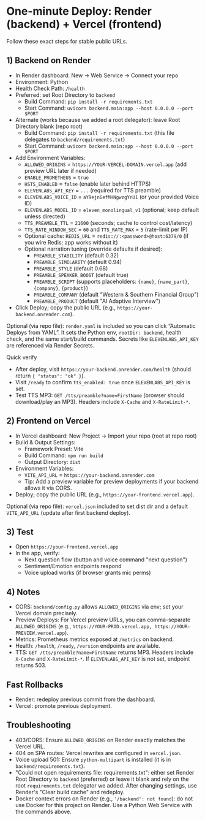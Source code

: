 # One-minute Deploy: Render (backend) + Vercel (frontend)

Follow these exact steps for stable public URLs.

## 1) Backend on Render

- In Render dashboard: New -> Web Service -> Connect your repo
- Environment: Python
- Health Check Path: `/health`
- Preferred: set Root Directory to `backend`
  - Build Command: `pip install -r requirements.txt`
  - Start Command: `uvicorn backend.main:app --host 0.0.0.0 --port $PORT`
- Alternate (works because we added a root delegator): leave Root Directory blank (repo root)
  - Build Command: `pip install -r requirements.txt` (this file delegates to `backend/requirements.txt`)
  - Start Command: `uvicorn backend.main:app --host 0.0.0.0 --port $PORT`
- Add Environment Variables:
  - `ALLOWED_ORIGINS` = `https://YOUR-VERCEL-DOMAIN.vercel.app` (add preview URL later if needed)
  - `ENABLE_PROMETHEUS` = `true`
  - `HSTS_ENABLED` = `false` (enable later behind HTTPS)
  - `ELEVENLABS_API_KEY` = `...` (required for TTS preamble)
  - `ELEVENLABS_VOICE_ID` = `aY9ejnGefMHNgwzgYnU1` (or your provided Voice ID)
  - `ELEVENLABS_MODEL_ID` = `eleven_monolingual_v1` (optional; keep default unless directed)
  - `TTS_PREAMBLE_TTL` = `21600` (seconds; cache to control cost/latency)
  - `TTS_RATE_WINDOW_SEC` = `60` and `TTS_RATE_MAX` = `5` (rate-limit per IP)
  - Optional cache: `REDIS_URL` = `redis://:<password>@host:6379/0` (if you wire Redis; app works without it)
  - Optional narration tuning (override defaults if desired):
    - `PREAMBLE_STABILITY` (default 0.32)
    - `PREAMBLE_SIMILARITY` (default 0.94)
    - `PREAMBLE_STYLE` (default 0.68)
    - `PREAMBLE_SPEAKER_BOOST` (default true)
    - `PREAMBLE_SCRIPT` (supports placeholders: `{name}`, `{name_part}`, `{company}`, `{product}`)
    - `PREAMBLE_COMPANY` (default "Western & Southern Financial Group")
    - `PREAMBLE_PRODUCT` (default "AI Adaptive Interview")
- Click Deploy; copy the public URL (e.g., `https://your-backend.onrender.com`).

Optional (via repo file): `render.yaml` is included so you can click “Automatic Deploys from YAML”. It sets the Python env, `rootDir: backend`, health check, and the same start/build commands. Secrets like `ELEVENLABS_API_KEY` are referenced via Render Secrets.

Quick verify
- After deploy, visit `https://your-backend.onrender.com/health` (should return `{ "status": "ok" }`).
- Visit `/ready` to confirm `tts_enabled: true` once `ELEVENLABS_API_KEY` is set.
- Test TTS MP3: `GET /tts/preamble?name=FirstName` (browser should download/play an MP3). Headers include `X-Cache` and `X-RateLimit-*`.

## 2) Frontend on Vercel

- In Vercel dashboard: New Project -> Import your repo (root at repo root)
- Build & Output Settings:
  - Framework Preset: Vite
  - Build Command: `npm run build`
  - Output Directory: `dist`
- Environment Variables:
  - `VITE_API_URL` = `https://your-backend.onrender.com`
  - Tip: Add a preview variable for preview deployments if your backend allows it via CORS.
- Deploy; copy the public URL (e.g., `https://your-frontend.vercel.app`).

Optional (via repo file): `vercel.json` included to set dist dir and a default `VITE_API_URL` (update after first backend deploy).

## 3) Test

- Open `https://your-frontend.vercel.app`
- In the app, verify:
  - Next question flow (button and voice command "next question")
  - Sentiment/Emotion endpoints respond
  - Voice upload works (if browser grants mic perms)

## 4) Notes

- CORS: `backend/config.py` allows `ALLOWED_ORIGINS` via env; set your Vercel domain precisely.
- Preview Deploys: For Vercel preview URLs, you can comma-separate `ALLOWED_ORIGINS` (e.g., `https://YOUR-PROD.vercel.app, https://YOUR-PREVIEW.vercel.app`).
- Metrics: Prometheus metrics exposed at `/metrics` on backend.
- Health: `/health`, `/ready`, `/version` endpoints are available.
- TTS: `GET /tts/preamble?name=FirstName` returns MP3. Headers include `X-Cache` and `X-RateLimit-*`. If `ELEVENLABS_API_KEY` is not set, endpoint returns 503.

## Fast Rollbacks
- Render: redeploy previous commit from the dashboard.
- Vercel: promote previous deployment.

## Troubleshooting
- 403/CORS: Ensure `ALLOWED_ORIGINS` on Render exactly matches the Vercel URL.
- 404 on SPA routes: Vercel rewrites are configured in `vercel.json`.
- Voice upload 501: Ensure `python-multipart` is installed (it is in `backend/requirements.txt`).
- "Could not open requirements file: requirements.txt": either set Render Root Directory to `backend` (preferred) or leave it blank and rely on the root `requirements.txt` delegator we added. After changing settings, use Render's "Clear build cache" and redeploy.
- Docker context errors on Render (e.g., `'/backend': not found`): do not use Docker for this project on Render. Use a Python Web Service with the commands above.
